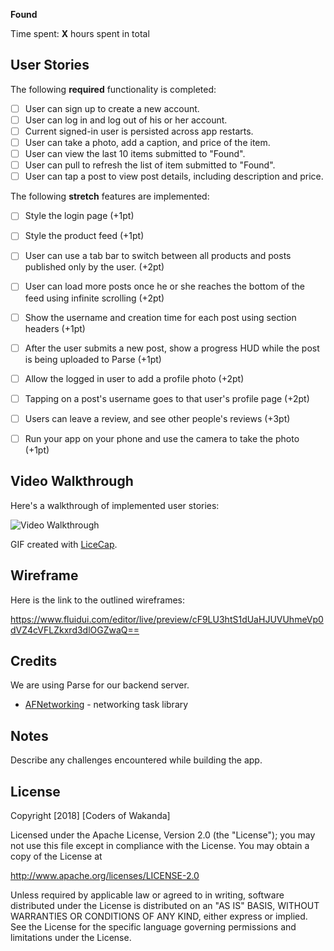 **Found** 

Time spent: **X** hours spent in total

## User Stories

The following **required** functionality is completed:

- [ ] User can sign up to create a new account.
- [ ] User can log in and log out of his or her account.
- [ ] Current signed-in user is persisted across app restarts.
- [ ] User can take a photo, add a caption, and price of the item.
- [ ] User can view the last 10 items submitted to "Found".
- [ ] User can pull to refresh the list of item submitted to "Found".
- [ ] User can tap a post to view post details, including description and price.

The following **stretch** features are implemented:

- [ ] Style the login page (+1pt)
- [ ] Style the product feed  (+1pt)
- [ ] User can use a tab bar to switch between all products and posts published only by the user. (+2pt)
- [ ] User can load more posts once he or she reaches the bottom of the feed using infinite scrolling (+2pt)
- [ ] Show the username and creation time for each post using section headers (+1pt)
- [ ] After the user submits a new post, show a progress HUD while the post is being uploaded to Parse (+1pt)
- [ ] Allow the logged in user to add a profile photo (+2pt)
- [ ] Tapping on a post's username goes to that user's profile page (+2pt)
- [ ] Users can leave a review, and see other people's reviews (+3pt)
- [ ] Run your app on your phone and use the camera to take the photo (+1pt)


## Video Walkthrough

Here's a walkthrough of implemented user stories:

<img src='http://i.imgur.com/link/to/your/gif/file.gif' title='Video Walkthrough' width='' alt='Video Walkthrough' />

GIF created with [LiceCap](http://www.cockos.com/licecap/).

## Wireframe

Here is the link to the outlined wireframes:

https://www.fluidui.com/editor/live/preview/cF9LU3htS1dUaHJUVUhmeVp0dVZ4cVFLZkxrd3dlOGZwaQ==

## Credits

We are using Parse for our backend server. 

- [AFNetworking](https://github.com/AFNetworking/AFNetworking) - networking task library


## Notes

Describe any challenges encountered while building the app.

## License

Copyright [2018] [Coders of Wakanda]

Licensed under the Apache License, Version 2.0 (the "License");
you may not use this file except in compliance with the License.
You may obtain a copy of the License at

http://www.apache.org/licenses/LICENSE-2.0

Unless required by applicable law or agreed to in writing, software
distributed under the License is distributed on an "AS IS" BASIS,
WITHOUT WARRANTIES OR CONDITIONS OF ANY KIND, either express or implied.
See the License for the specific language governing permissions and
limitations under the License.
